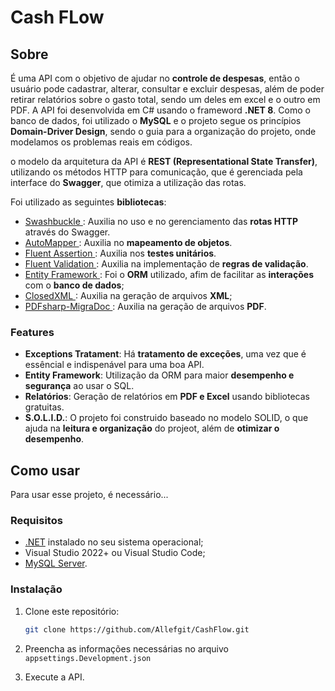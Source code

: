 # Cash FLow

## Sobre
É uma API com o objetivo de ajudar no **controle de despesas**, então o usuário pode cadastrar, alterar, consultar e excluir despesas, além de poder retirar relatórios sobre o gasto total, sendo um deles em excel e o outro em PDF. 
A API foi desenvolvida em C# usando o frameword **.NET 8**. Como o banco de dados, foi utilizado o **MySQL** e o projeto segue os princípios **Domain-Driver Design**, sendo o guia para a organização do projeto, onde modelamos os problemas reais em códigos.

o modelo da arquitetura da API é **REST (Representational State Transfer)**, utilizando os métodos HTTP para comunicação, que é gerenciada pela interface do **Swagger**, que otimiza a utilização das rotas.

Foi utilizado as seguintes **bibliotecas**: 
- <a href="https://automapper.org/"> Swashbuckle </a>: Auxilia no uso e no gerenciamento das **rotas HTTP** através do Swagger.
- <a href="https://automapper.org/"> AutoMapper </a>: Auxilia no **mapeamento de objetos**.
- <a href="https://fluentassertions.com/introduction"> Fluent Assertion </a>: Auxilia nos **testes unitários**.
- <a href="https://docs.fluentvalidation.net/en/latest/"> Fluent Validation </a>: Auxilia na implementação de **regras de validação**.
- <a href="https://learn.microsoft.com/pt-br/ef/core/"> Entity Framework </a>: Foi o **ORM** utilizado, afim de facilitar as **interações** com o **banco de dados**;
- <a href="https://github.com/ClosedXML/ClosedXML"> ClosedXML </a>: Auxilia na geração de arquivos **XML**;
- <a href="https://docs.pdfsharp.net/"> PDFsharp-MigraDoc </a>: Auxilia na geração de arquivos **PDF**.

### Features

- **Exceptions Tratament**: Há **tratamento de exceções**, uma vez que é essêncial e indispenável para uma boa API.
- **Entity Framework**: Utilização da ORM para maior **desempenho e segurança** ao usar o SQL.
- **Relatórios**: Geração de relatórios em **PDF e Excel** usando bibliotecas gratuitas.
- **S.O.L.I.D.**: O projeto foi construido baseado no modelo SOLID, o que ajuda na **leitura e organização** do projeot, além de **otimizar o desempenho**.

## Como usar

Para usar esse projeto, é necessário...

### Requisitos 

- [.NET](https://dotnet.microsoft.com/pt-br/download) instalado no seu sistema operacional;
- Visual Studio 2022+ ou Visual Studio Code;
- [MySQL Server](https://www.mysql.com/downloads/).

### Instalação

1. Clone este repositório: 
    ```sh
    git clone https://github.com/Allefgit/CashFlow.git
    ``` 

2. Preencha as informações necessárias no arquivo `appsettings.Development.json`
3. Execute a API.

